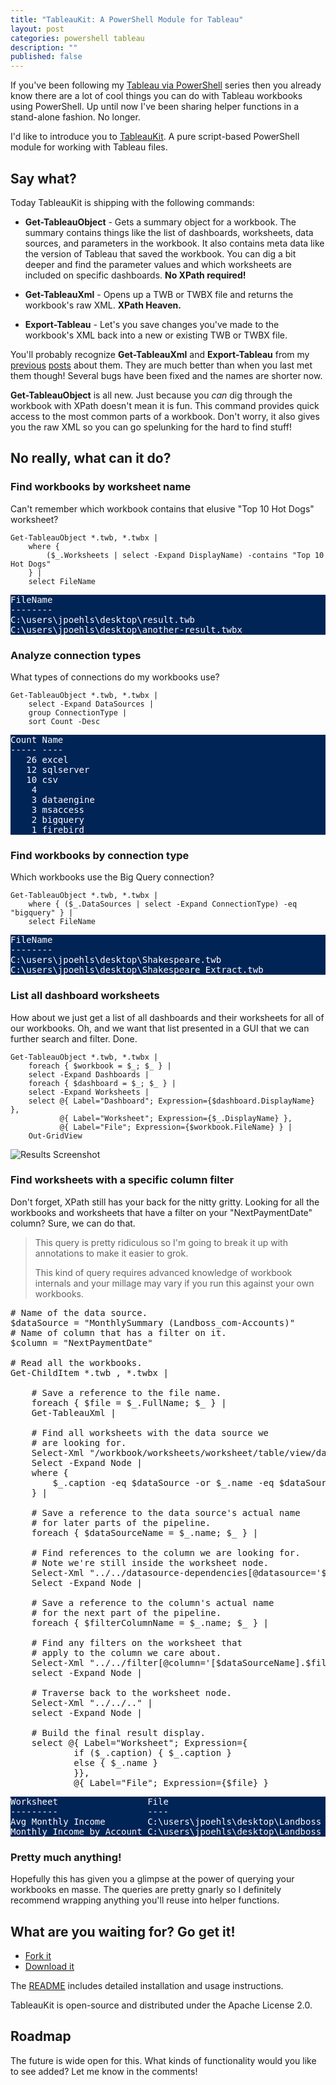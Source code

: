 ```yaml
---
title: "TableauKit: A PowerShell Module for Tableau"
layout: post
categories: powershell tableau
description: ""
published: false
---
```


<style>
pre.powershell-result {
	background-color: #012456;
	color: #ffffff;
}
</style>

If you've been following my [Tableau via PowerShell][1] series then you already
know there are a lot of cool things you can do with Tableau workbooks using
PowerShell. Up until now I've been sharing helper functions in a stand-alone
fashion. No longer.

I'd like to introduce you to [TableauKit][2]. A pure script-based PowerShell
module for working with Tableau files.

## Say what?

Today TableauKit is shipping with the following commands:

- **Get-TableauObject** - Gets a summary object for a workbook. The summary
  contains things like the list of dashboards, worksheets, data sources, and
  parameters in the workbook. It also contains meta data like the version of
  Tableau that saved the workbook. You can dig a bit deeper and find the
  parameter values and which worksheets are included on specific dashboards.
  **No XPath required!**

- **Get-TableauXml** - Opens up a TWB or TWBX file and returns the workbook's
  raw XML. **XPath Heaven.**

- **Export-Tableau** - Let's you save changes you've made to the workbook's
  XML back into a new or existing TWB or TWBX file.

You'll probably recognize **Get-TableauXml** and **Export-Tableau** from my
[previous][1] [posts][3] about them. They are much better than when you last
met them though! Several bugs have been fixed and the names are shorter now.

**Get-TableauObject** is all new. Just because you _can_ dig through the
workbook with XPath doesn't mean it is fun. This command provides quick access
to the most common parts of a workbook. Don't worry, it also gives you the raw
XML so you can go spelunking for the hard to find stuff!

## No really, what can it do?

### Find workbooks by worksheet name

Can't remember which workbook contains that elusive "Top 10 Hot Dogs" worksheet?

	Get-TableauObject *.twb, *.twbx |
		where {
			($_.Worksheets | select -Expand DisplayName) -contains "Top 10 Hot Dogs"
		} |
		select FileName

<pre class="powershell-result">
FileName
--------
C:\users\jpoehls\desktop\result.twb
C:\users\jpoehls\desktop\another-result.twbx
</pre>

### Analyze connection types

What types of connections do my workbooks use?

	Get-TableauObject *.twb, *.twbx |
		select -Expand DataSources |
		group ConnectionType |
		sort Count -Desc

<pre class="powershell-result">
Count Name
----- ----
   26 excel
   12 sqlserver
   10 csv
   	4
    3 dataengine
   	3 msaccess
    2 bigquery
   	1 firebird
</pre>

### Find workbooks by connection type

Which workbooks use the Big Query connection?

	Get-TableauObject *.twb, *.twbx |
		where { ($_.DataSources | select -Expand ConnectionType) -eq "bigquery" } |
		select FileName

<pre class="powershell-result">
FileName
--------
C:\users\jpoehls\desktop\Shakespeare.twb
C:\users\jpoehls\desktop\Shakespeare_Extract.twb
</pre>

### List all dashboard worksheets

How about we just get a list of all dashboards and their worksheets for all
of our workbooks. Oh, and we want that list presented in a GUI that we can
further search and filter. Done.

	Get-TableauObject *.twb, *.twbx |
		foreach { $workbook = $_; $_ } |
		select -Expand Dashboards |
		foreach { $dashboard = $_; $_ } |
		select -Expand Worksheets |
		select @{ Label="Dashboard"; Expression={$dashboard.DisplayName} },
		       @{ Label="Worksheet"; Expression={$_.DisplayName} },
		       @{ Label="File"; Expression={$workbook.FileName} } |
		Out-GridView

![Results Screenshot]({{site.url}}/assets/forposts/tableaukit1.png "Results Screenshot")

### Find worksheets with a specific column filter

Don't forget, XPath still has your back for the nitty gritty. Looking for all
the workbooks and worksheets that have a filter on your "NextPaymentDate"
column? Sure, we can do that.

> This query is pretty ridiculous so I'm going to break it up with annotations
> to make it easier to grok.
> 
> This kind of query requires advanced knowledge of workbook internals and
> your millage may vary if you run this against your own workbooks.

<pre data-language="powershell">
# Name of the data source.
$dataSource = "MonthlySummary (Landboss_com-Accounts)"
# Name of column that has a filter on it.
$column = "NextPaymentDate"

# Read all the workbooks.
Get-ChildItem *.twb , *.twbx |

    # Save a reference to the file name.
    foreach { $file = $_.FullName; $_ } |
    Get-TableauXml |

	# Find all worksheets with the data source we
	# are looking for.
	Select-Xml "/workbook/worksheets/worksheet/table/view/datasources/datasource" |
	Select -Expand Node |
	where {
        $_.caption -eq $dataSource -or $_.name -eq $dataSource
    } |
    
    # Save a reference to the data source's actual name
    # for later parts of the pipeline.
    foreach { $dataSourceName = $_.name; $_	} |
	
	# Find references to the column we are looking for.
	# Note we're still inside the worksheet node.
	Select-Xml "../../datasource-dependencies[@datasource='$dataSourceName']/column-instance[@column='[$column]']" |
	Select -Expand Node |
    
    # Save a reference to the column's actual name
    # for the next part of the pipeline.
    foreach { $filterColumnName = $_.name; $_ } |
	
	# Find any filters on the worksheet that
	# apply to the column we care about.
	Select-Xml "../../filter[@column='[$dataSourceName].$filterColumnName']" |
	select -Expand Node |
	
	# Traverse back to the worksheet node.
	Select-Xml "../../.." |
	select -Expand Node |
	
	# Build the final result display.
	select @{ Label="Worksheet"; Expression={
        	if ($_.caption) { $_.caption }
    		else { $_.name }
			}},
			@{ Label="File"; Expression={$file} } 
</pre>

<pre class="powershell-result">
Worksheet                 File                                       
---------                 ----                                       
Avg Monthly Income        C:\users\jpoehls\desktop\Landboss Income.twb
Monthly Income by Account C:\users\jpoehls\desktop\Landboss Income.twb 
</pre>

### Pretty much anything!

Hopefully this has given you a glimpse at the power of querying your workbooks
en masse. The queries are pretty gnarly so I definitely recommend wrapping
anything you'll reuse into helper functions.

## What are you waiting for? Go get it!

- [Fork it][2]
- [Download it][4]

The [README][2] includes detailed installation and usage instructions.

TableauKit is open-source and distributed under the Apache License 2.0.

## Roadmap

The future is wide open for this. What kinds of functionality would you like to
see added? Let me know in the comments!

[1]: {{site.url}}/2013/exploring-tableau-workbooks-with-powershell-part-1-opening-workbooks/
[2]: http://github.com/jpoehls/TableauKit
[3]: {{site.url}}/2013/tableau-via-powershell-part-2-saving-changes/
[4]: https://github.com/jpoehls/TableauKit/archive/master.zip